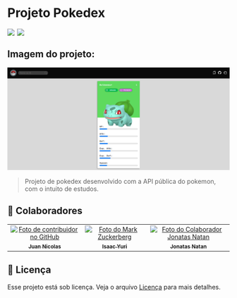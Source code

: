 # Projeto Pokedex

<div style="display:flex; gap: 6px;">
<img src="https://img.shields.io/github/repo-size/JuanNicolasGS/projeto-pokedex?style=for-the-badge">
<img src="https://img.shields.io/github/languages/count/JuanNicolasGS/projeto-pokedex?style=for-the-badge">
</div>

## Imagem do projeto:
<a href="https://juannicolasgs.github.io/projeto-pokedex/"><img src="./IMGS/project-image.png" alt="Imagem do projeto"></a>

>Projeto de pokedex desenvolvido com a API pública do pokemon, com o intuito de estudos.

## 🤝 Colaboradores

<table>
  <tr>
    <td align="center">
      <a href="https://github.com/JuanNicolasGS">
        <img src="https://avatars.githubusercontent.com/u/161638059?v=4" width="100px;" alt="Foto de contribuidor no GitHub"/><br>
        <sub>
          <b>Juan Nicolas</b>
        </sub>
      </a>
    </td>
    <td align="center">
      <a href="https://github.com/Isaac-Yuri">
        <img src="https://avatars.githubusercontent.com/u/73003763?v=4" width="100px;" alt="Foto do Mark Zuckerberg"/><br>
        <sub>
          <b>Isaac Yuri</b>
        </sub>
      </a>
    </td>
    <td align="center">
      <a href="https://github.com/JonatasNatanOFC">
        <img src="https://avatars.githubusercontent.com/u/174431264?v=4" width="100px;" alt="Foto do Colaborador Jonatas Natan"/><br>
        <sub>
          <b>Jonatas Natan</b>
        </sub>
      </a>
    </td>
  </tr>
</table>

## 📝 Licença

Esse projeto está sob licença. Veja o arquivo [Licença](LICENSE.md) para mais detalhes.
